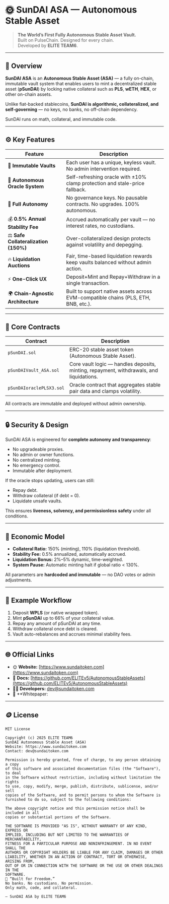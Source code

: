 # 🌞 SunDAI ASA — Autonomous Stable Asset

> **The World’s First Fully Autonomous Stable Asset Vault.**  
> Built on PulseChain. Designed for every chain.  
> Developed by **ELITE TEAM6**.

---

## 🧠 Overview

**SunDAI ASA** is an **Autonomous Stable Asset (ASA)** — a fully on-chain, immutable vault system that enables users to mint a decentralized stable asset (**pSunDAI**) by locking native collateral such as **PLS**, **wETH**, **HEX**, or other on-chain assets.

Unlike fiat-backed stablecoins, **SunDAI is algorithmic, collateralized, and self-governing** — no keys, no banks, no off-chain dependency.

SunDAI runs on math, collateral, and immutable code.

---

## ⚙️ Key Features

| Feature | Description |
|----------|--------------|
| 🧱 **Immutable Vaults** | Each user has a unique, keyless vault. No admin intervention required. |
| 🧮 **Autonomous Oracle System** | Self-refreshing oracle with ±10% clamp protection and stale-price fallback. |
| 💎 **Full Autonomy** | No governance keys. No pausable contracts. No upgrades. 100% autonomous. |
| 💰 **0.5% Annual Stability Fee** | Accrued automatically per vault — no interest rates, no custodians. |
| ⚖️ **Safe Collateralization (150%)** | Over-collateralized design protects against volatility and depegging. |
| 🔥 **Liquidation Auctions** | Fair, time-based liquidation rewards keep vaults balanced without admin action. |
| ⚡ **One-Click UX** | Deposit+Mint and Repay+Withdraw in a single transaction. |
| 🌍 **Chain-Agnostic Architecture** | Built to support native assets across EVM-compatible chains (PLS, ETH, BNB, etc.). |

---

## 🧩 Core Contracts

| Contract | Description |
|-----------|-------------|
| `pSunDAI.sol` | ERC-20 stable asset token (Autonomous Stable Asset). |
| `pSunDAIVault_ASA.sol` | Core vault logic — handles deposits, minting, repayment, withdrawals, and liquidations. |
| `pSunDAIoraclePLSX3.sol` | Oracle contract that aggregates stable pair data and clamps volatility. |

All contracts are immutable and deployed without admin ownership.  

---

## 🔒 Security & Design

SunDAI ASA is engineered for **complete autonomy and transparency**:
- No upgradeable proxies.
- No admin or owner functions.
- No centralized minting.
- No emergency control.
- Immutable after deployment.

If the oracle stops updating, users can still:
- Repay debt.  
- Withdraw collateral (if debt = 0).  
- Liquidate unsafe vaults.

This ensures **liveness, solvency, and permissionless safety** under all conditions.

---

## 🧠 Economic Model

- **Collateral Ratio:** 150% (minting), 110% (liquidation threshold).  
- **Stability Fee:** 0.5% annualized, automatically accrued.  
- **Liquidation Bonus:** 2%–5% dynamic, time-weighted.  
- **System Pause:** Automatic minting halt if global ratio < 130%.  

All parameters are **hardcoded and immutable** — no DAO votes or admin adjustments.

---

## 💬 Example Workflow

1. Deposit **WPLS** (or native wrapped token).  
2. Mint **pSunDAI** up to 66% of your collateral value.  
3. Repay any amount of pSunDAI at any time.  
4. Withdraw collateral once debt is cleared.  
5. Vault auto-rebalances and accrues minimal stability fees.

---

## 🌐 Official Links

- 🌞 **Website:** [https://www.sundaitoken.com](https://www.sundaitoken.com)  
- 📜 **Docs:** [https://github.com/ELITEv5/AutonomousStableAssets](https://github.com/ELITEv5/AutonomousStableAssets)  
- 🧑‍💻 **Developers:** dev@sundaitoken.com  
- 🧠 **Whitepaper:  

---

## 🪙 License

```text
MIT License

Copyright (c) 2025 ELITE TEAM6  
SunDAI Autonomous Stable Asset (ASA)  
Website: https://www.sundaitoken.com  
Contact: dev@sundaitoken.com

Permission is hereby granted, free of charge, to any person obtaining a copy
of this software and associated documentation files (the "Software"), to deal
in the Software without restriction, including without limitation the rights
to use, copy, modify, merge, publish, distribute, sublicense, and/or sell
copies of the Software, and to permit persons to whom the Software is
furnished to do so, subject to the following conditions:

The above copyright notice and this permission notice shall be included in all
copies or substantial portions of the Software.

THE SOFTWARE IS PROVIDED "AS IS", WITHOUT WARRANTY OF ANY KIND, EXPRESS OR
IMPLIED, INCLUDING BUT NOT LIMITED TO THE WARRANTIES OF MERCHANTABILITY,
FITNESS FOR A PARTICULAR PURPOSE AND NONINFRINGEMENT. IN NO EVENT SHALL THE
AUTHORS OR COPYRIGHT HOLDERS BE LIABLE FOR ANY CLAIM, DAMAGES OR OTHER
LIABILITY, WHETHER IN AN ACTION OF CONTRACT, TORT OR OTHERWISE, ARISING FROM,
OUT OF OR IN CONNECTION WITH THE SOFTWARE OR THE USE OR OTHER DEALINGS IN THE
SOFTWARE.
🏁 “Built for Freedom.”
No banks. No custodians. No permission.
Only math, code, and collateral.

— SunDAI ASA by ELITE TEAM6
